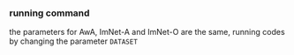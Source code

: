 ### running command


the parameters for AwA, ImNet-A and ImNet-O are the same, running codes by changing the parameter `DATASET`
